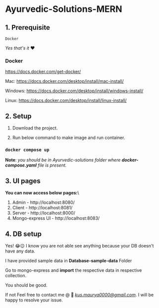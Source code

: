 # Ayurvedic-Solutions-MERN

## 1. Prerequisite
```
Docker
```
*Yes that's it* ❤️

### Docker 
https://docs.docker.com/get-docker/

Mac:
https://docs.docker.com/desktop/install/mac-install/

Windows:
https://docs.docker.com/desktop/install/windows-install/

Linux: 
https://docs.docker.com/desktop/install/linux-install/


## 2. Setup

1. Download the project.

2. Run below command to make image and run container.


### `docker compose up`

**Note**: *you should be in Ayurvedic-solutions folder where **docker-compose.yaml** file is present.*

## 3. UI pages

**You can now access below pages:**\
1. Admin - http://localhost:8080/
2. Client - http://localhost:8081/
3. Server - http://localhost:8000/
4. Mongo-express UI - http://localhost:8083/

## 4. DB setup
Yes! 😂😉 I know you are not able see anything because your DB doesn't have any data.

I have provided sample data in **Database-sample-data** Folder

Go to mongo-express and **import** the respective data in respective collection.


You should be good.

If not Feel free to contact me @ 📧 *kus.maurya0000@gmail.com*. I will be happy to resolve your issue.


